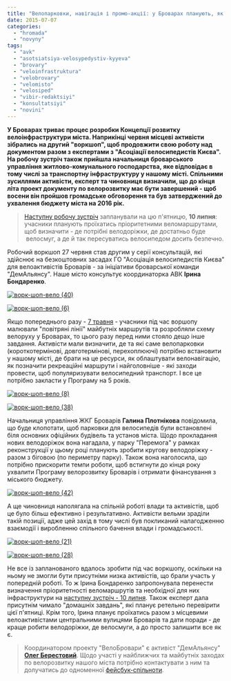 ```yaml
---
title: "Велопарковки, навігація і промо-акції: у Броварах планують, як популяризувати велотранспорт"
date: 2015-07-07
categories: 
  - "hromada"
  - "novyny"
tags: 
  - "avk"
  - "asotsiatsiya-velosypedystiv-kyyeva"
  - "brovary"
  - "veloinfrastruktura"
  - "velobrovary"
  - "velomisto"
  - "velosiped"
  - "vibir-redaktsiyi"
  - "konsultatsiyi"
  - "novini"
---
```


**У Броварах триває процес розробки Концепції розвитку велоінфраструктури міста. Наприкінці червня місцеві активісти зібрались на другий "воркшоп", щоб продовжити свою роботу над документом разом з експертами з "Асоціації велосипедистів Києва". На робочу зустріч також прийшла начальниця броварського управління житлово-комунального господарства, яке відповідає в тому числі за транспортну інфраструктуру у нашому місті. Спільними зусиллями активісти, експерт та чиновниця визначили, що до кінця літа проект документу по велорозвитку має бути завершений - щоб восени він пройшов громадське обговорення та був затверджений до ухвалення бюджету міста на 2016 рік.**

> [Наступну робочу зустріч](https://www.facebook.com/events/465619723613332/) запланували на цю п'ятницю, **10 липня**: учасники планують проїхатись пріоритетними веломаршрутами, щоб визначити - де потрібні велодоріжки, де достатньо буде  велосмуг, а де й так пересуватись велосипедом досить безпечно.

Робочий воркшоп 27 червня став другим у серії консультацій, які здійснює на безкоштовних засадах ГО "Асоціація велосипедистів Києва" для велоактивістів Броварів - за ініціативи броварської команди "ДемАльянсу". Наше місто консультує координаторка АВК **Ірина Бондаренко**.

[![ворк-шоп-вело (40)](https://mpz.brovary.org/wp-content/uploads/2015/07/vork-shop-velo-40.jpg)](https://mpz.brovary.org/wp-content/uploads/2015/07/vork-shop-velo-40.jpg)

[![ворк-шоп-вело (6)](https://mpz.brovary.org/wp-content/uploads/2015/07/vork-shop-velo-6.jpg)](https://mpz.brovary.org/wp-content/uploads/2015/07/vork-shop-velo-6.jpg)

Якщо попереднього разу - [7 травня](https://mpz.brovary.org/veloinfrastrukturi-brovariv-buti-mistsevi-aktivisti-vzyalis-za-rozrobku-shemi-velomarshrutiv/) - учасники під час воршопу малювали "повітряні лінії" майбутніх маршрутів та розробляли схему велоруху у Броварах, то цього разу перед ними стояло дещо інше завдання. Активісти мали визначити, де та які саме велопарковки (короткотермінові, довготермінові, перехоплюючі) потрібно встановити у нашому місті, де брати на це ресурси, як облаштувати велонавігацію, як позначити рекреаційні маршрути і найголовніше - які заходи провести, щоб популяризувати велосипедний транспорт. І все це потрібно закласти у Програму на 5 років.

[![ворк-шоп-вело (8)](https://mpz.brovary.org/wp-content/uploads/2015/07/vork-shop-velo-8.jpg)](https://mpz.brovary.org/wp-content/uploads/2015/07/vork-shop-velo-8.jpg)

[![ворк-шоп-вело (38)](https://mpz.brovary.org/wp-content/uploads/2015/07/vork-shop-velo-38.jpg)](https://mpz.brovary.org/wp-content/uploads/2015/07/vork-shop-velo-38.jpg)

Начальниця управління ЖКГ Броварів **Галина Плотнікова** повідомила, що буде клопотати, щоб парковки для велосипедів були встановлені біля основних офіційних будівель та установ міста. Щодо прокладання нових велодоріжок вона нагадала, у парку "Перемога" у рамках реконструкції у цьому році планують зробити кругову велодоріжку - разом з біговою (по периметру парку). Також вона наголосила, що потрібно прискорити темпи роботи, щоб встигнути до кінця року ухвалити Програму велорозвитку Броварів і отримати фінансування з міського бюджету.

[![ворк-шоп-вело (42)](https://mpz.brovary.org/wp-content/uploads/2015/07/vork-shop-velo-42.jpg)](https://mpz.brovary.org/wp-content/uploads/2015/07/vork-shop-velo-42.jpg)

А ще чиновниця наполягала на спільній роботі влади та активістів, щоб це було більш ефективно і результативно. Активісти вельми зраділи такій позиції, адже цей захід в тому числі був покликаний налагодженню взаємодії і виробленню спільного бачення влади і громадськості.

[![ворк-шоп-вело (21)](https://mpz.brovary.org/wp-content/uploads/2015/07/vork-shop-velo-21.jpg)](https://mpz.brovary.org/wp-content/uploads/2015/07/vork-shop-velo-21.jpg)

[![ворк-шоп-вело (28)](https://mpz.brovary.org/wp-content/uploads/2015/07/vork-shop-velo-28.jpg)](https://mpz.brovary.org/wp-content/uploads/2015/07/vork-shop-velo-28.jpg)

Не все із запланованого вдалось зробити під час воркшопу, оскільки на ньому не змогли бути присутніми низка активістів, що брали участь у попередній роботі. То ж Ірина Бондаренко запропонувала перенести визначення пріоритетності веломаршрутів та необхідної для них інфраструктури на [наступну зустріч - 10 липня](https://www.facebook.com/events/465619723613332/). Також експерт дала присутнім чимало "домашніх завдань", які планує ретельно перевірити цієї п'ятниці. Крім того, Ірина планує проїхатись разом з місцевими велоактивістами центральними вулицями Броварів та дати поради - де краще робити велодоріжки, де велосмуги, а до просто залишити все як є.

> Координатором проекту "ВелоБровари" є активіст "ДемАльянсу" **[Олег Берестовий](https://www.facebook.com/berestovy)**. Щодо участі у найближчих та майбутніх заходах по велорозвитку нашого міста потрібно контактувати з ним та долучатись до одноменної [фейсбук-спільноти](https://www.facebook.com/groups/435367053304258/?fref=ts).
